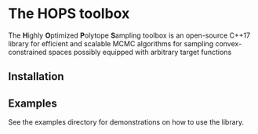 # The HOPS toolbox

The **H**ighly **O**ptimized **P**olytope **S**ampling toolbox is an open-source C++17
library for efficient and scalable MCMC algorithms for sampling convex-constrained spaces possibly
equipped with arbitrary target functions

## Installation





## Examples
See the examples directory for demonstrations on how to use the library.


